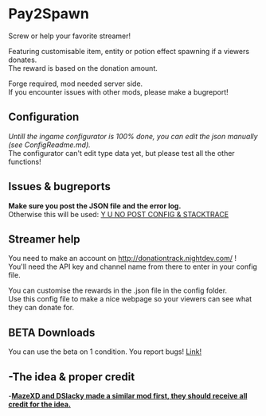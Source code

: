 Pay2Spawn
=========

Screw or help your favorite streamer!

Featuring customisable item, entity or potion effect spawning if a viewers donates.<br>
The reward is based on the donation amount.<br>

Forge required, mod needed server side.<br>
If you encounter issues with other mods, please make a bugreport!

Configuration
-------------
*Untill the ingame configurator is 100% done, you can edit the json manually (see ConfigReadme.md).<br>*
The configurator can't edit type data yet, but please test all the other functions!

Issues & bugreports
-------------------
**Make sure you post the JSON file and the error log.**<br>
Otherwise this will be used: [Y U NO POST CONFIG & STACKTRACE](http://dries007.net/downloads/configAndStacktrace.jpg)

Streamer help
-------------

You need to make an account on http://donationtrack.nightdev.com/ !<br>
You'll need the API key and channel name from there to enter in your config file.

You can customise the rewards in the .json file in the config folder.<br>
Use this config file to make a nice webpage so your viewers can see what they can donate for.


BETA Downloads
--------------
You can use the beta on 1 condition. You report bugs!
[Link!](http://dries007.net:8080/job/Pay2Spawn/)

-The idea & proper credit
-------------------------
 
-[**MazeXD and DSlacky made a similar mod first, they should receive all credit for the idea.**](http://overload.playat.ch/mods/donationsummon/)
